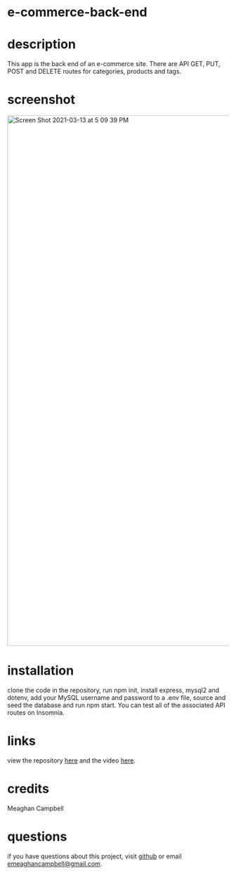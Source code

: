 # e-commerce-back-end

# description
This app is the back end of an e-commerce site. There are API GET, PUT, POST and DELETE routes for categories, products and tags.

# screenshot
<img width="1208" alt="Screen Shot 2021-03-13 at 5 09 39 PM" src="https://user-images.githubusercontent.com/74511935/111052581-af9cad00-8421-11eb-8393-7b05721136e6.png">

# installation
clone the code in the repository, run npm init, install express, mysql2 and dotenv, add your MySQL username and password to a .env file, source and seed the database and run npm start. You can test all of the associated API routes on Insomnia.

# links
view the repository [here](github.com/meaghancampbell/e-commerce-back-end) and the video [here]().

# credits
Meaghan Campbell

# questions
if you have questions about this project, visit [github](github.com/meaghancampbell) or email emeaghancampbell@gmail.com.
